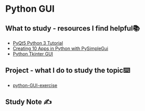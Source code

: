 # Python GUI

## What to study - resources I find helpful📚

- [PyQt5 Python 3 Tutorial](https://www.youtube.com/playlist?list=PLzMcBGfZo4-lB8MZfHPLTEHO9zJDDLpYj)
- [Creating 10 Apps in Python with PySimpleGui](https://www.youtube.com/watch?v=kQ8DGP9p2LY)
- [Python Tkinter GUI](https://www.youtube.com/watch?v=TuLxsvK4svQ)

## Project  - what I do to study the topic⌨️

- [python-GUI-exercise](https://github.com/erinchocolate/python-GUI-exercise)

## Study Note ✍️

